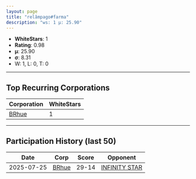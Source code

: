 ```yaml
---
layout: page
title: "relâmpago#farma"
description: "ws: 1 μ: 25.90"
---
```

- **WhiteStars**: 1
- **Rating**: 0.98
- **μ**: 25.90  
- **σ**: 8.31
- W: 1, L: 0, T: 0

---

## Top Recurring Corporations

| Corporation | WhiteStars |
| --- | --- |
| [BRhue](https://ws.tsl.rocks/corp/cf382c812409b617906f693517aebeee55e827f37c20a515ff23810e49d6310d/) | 1 |

---

## Participation History (last 50)

| Date | Corp | Score | Opponent |
| --- | --- | --- | --- |
| 2025-07-25 | [BRhue](https://ws.tsl.rocks/corp/cf382c812409b617906f693517aebeee55e827f37c20a515ff23810e49d6310d/) | 29-14 | [INFINITY STAR](https://ws.tsl.rocks/corp/e36eb12fc6bc8e4b826e6bcb46020cad3eb616497c4c14075e8b657715898a9f/) |